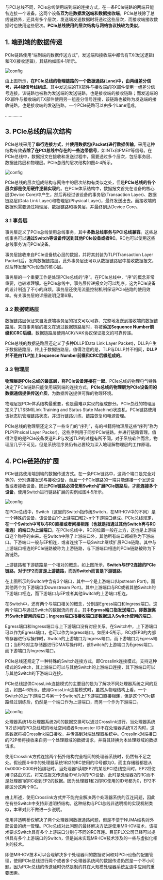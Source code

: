 与PCI总线不同，PCIe总线使用端到端的连接方式，在一条PCIe链路的两端只能各连接一个设备，这两个设备**互为**是**数据发送端和数据接收端**。PCIe总线除了总线链路外，还具有多个层次，发送端发送数据时将通过这些层次，而接收端接收数据时也使用这些层次。**PCIe总线使用的层次结构与网络协议栈较为类似**。

## 1. 端到端的数据传递

PCIe链路使用“端到端的数据传送方式”，发送端和接收端中都含有TX(发送逻辑)和RX(接收逻辑)，其结构如图4‑1所示。

![config](images/1.png)

由上图所示，**在PCIe总线的物理链路的一个数据通路(Lane)中，由两组差分信号，共4根信号线组成**。其中发送端的TX部件与接收端的RX部件使用一组差分信号连接，该链路也被称为发送端的发送链路，也是接收端的接收链路；而发送端的RX部件与接收端的TX部件使用另一组差分信号连接，该链路也被称为发送端的接收链路，也是接收端的发送链路。一个PCIe链路可以由多个Lane组成。

..............


## 3. PCIe总线的层次结构

PCIe总线采用了**串行连接方式**，并**使用数据包(Packet)进行数据传输**，采用这种结构有效**去除了在PCI总线中存在的一些边带信号**，如INTx和PME#等信号。在PCIe总线中，数据报文在接收和发送过程中，需要通过多个层次，包括事务层、数据链路层和物理层。PCIe总线的层次结构如图4‑4所示。

![config](images/2.png)

PCIe总线的层次组成结构与网络中的层次结构有类似之处，但是**PCIe总线的各个层次都是使用硬件逻辑实现**的。在PCIe体系结构中，数据报文首先在设备的核心层(Device Core)中产生，然后再经过该设备的事务层(Transaction Layer)、数据链路层(Data Link Layer)和物理层(Physical Layer)，最终发送出去。而接收端的数据也需要通过物理层、数据链路和事务层，并最终到达Device Core。

### 3.1 事务层

事务层定义了PCIe总线使用总线事务，其中**多数总线事务与PCI总线兼容**。这些总线事务可以**通过Switch等设备传送到其他PCIe设备或者RC**。RC也可以使用这些总线事务访问PCIe设备。

事务层接收来自PCIe设备核心层的数据，并将其封装为TLP(Transaction Layer Packet)后，发向数据链路层。此外事务层还可以从数据链路层中接收数据报文，然后转发至PCIe设备的核心层。

事务层的一个重要工作是处理PCIe总线的“序”。在PCIe总线中，“序”的概念非常重要，也较难理解。在PCIe总线中，事务层传递报文时可以乱序，这为PCIe设备的设计制造了不小的麻烦。事务层还使用流量控制机制保证PCIe链路的使用效率。有关事务层的详细说明见第6章。

### 3.2 数据链路层

数据链路层保证来自发送端事务层的报文可以可靠、完整地发送到接收端的数据链路层。来自事务层的报文在通过数据链路层时，将被**添加Sequence Number前缀和CRC后缀**。数据链路层使用ACK/NAK协议保证报文的可靠传递。

PCIe总线的数据链路层还定义了多种DLLP(Data Link Layer Packet)，DLLP产生于数据链路层，终止于数据链路层。值得注意的是，TLP与DLLP并不相同，**DLLP并不是由TLP加上Sequence Number前缀和CRC后缀组成的**。

### 3.3 物理层

**物理层是PCIe总线的最底层，将PCIe设备连接在一起**。PCIe总线的物理电气特性决定了PCIe链路只能使用端到端的连接方式。**PCIe总线的物理层为PCIe设备间的数据通信提供传送介质**，为数据传送提供可靠的物理环境。

物理层是PCIe体系结构最重要，也是最难以实现的组成部分。PCIe总线的物理层定义了LTSSM(Link Training and Status State Machine)状态机，PCIe链路使用该状态机管理链路状态，并进行链路训练、链路恢复和电源管理。

PCIe总线的物理层还定义了一些专门的“序列”，有的书籍将物理层这些“序列”称为PLP(Phsical Layer Packer)，这些序列用于同步PCIe链路，并进行链路管理。值得注意的是PCIe设备发送PLP与发送TLP的过程有所不同。对于系统软件而言，物理层几乎不可见，但是系统程序员仍有必要较为深入地理解物理层的工作原理。

## 4. PCIe链路的扩展

PCIe链路使用端到端的数据传送方式。在一条PCIe链路中，这两个端口是完全对等的，分别连接发送与接收设备，而且一个PCIe链路的一端只能连接一个发送设备或者接收设备。因此**PCIe链路必须使用Switch扩展PCIe链路后，才能连接多个设备**。使用Switch进行链路扩展的实例如图4‑5所示。

![config](images/3.png)

在PCIe总线中，Switch（这里的Switch指传统Switch，在MR-IOV中的不同）是一个特殊的设备，该设备由1个上游端口和2~n个下游端口组成。PCIe总线规定，**在一个Switch中可以与RC直接或者间接相连（也就是指通过其他Switch再与RC相连）的端口为上游端口**，在PCIe总线中，RC的位置一般在上方，这也是上游端口这个称呼的由来。在Switch中除了上游端口外，其他所有端口都被称为下游端口。下游端口一般与EP相连，或者连接下一级Switch继续扩展PCIe链路。其中与上游端口相连的PCIe链路被称为上游链路，与下游端口相连的PCIe链路被称为下游链路。

上游链路和下游链路是一个相对的概念。如上图所示，**Switch与EP2连接的PCIe链路，对于EP2而言是上游链路，而对Switch而言是下游链路**。

在上图所示的Switch中含有3个端口，其中一个是上游端口(Upstream Port)，而其他两个为下游端口(Downstream Port)。其中上游端口与RC或者其他Switch的下游端口相连，而下游端口与EP或者其他Switch的上游端口相连。

在Switch中，还有两个与端口相关的概念，分别是Egress端口和Ingress端口。这两个端口与通过Switch的数据流向有关。其中**Egress端口指发送端口，即数据离开Switch使用的端口；Ingress端口指接收端口即数据进入Switch使用的端口**。

Egress端口和Ingress端口与上下游端口没有对应关系。在Switch中，上下游端口可以作为Egress端口，也可以作为Ingress端口。如图4‑5所示，RC对EP3的内部寄存器进行写操作时，Switch的上游端口为Ingress端口，而下游端口为Egress端口；当EP3对主存储器进行DMA写操作时，该Switch的上游端口为Egress端口，而下游端口为Ingress端口。

PCIe总线还规定了一种特殊的Switch连接方式，即Crosslink连接模式。支持这种模式的Switch，其上游端口可以与其他Switch的上游端口连接，其下游端口可以与其他Switch的下游端口连接。

PCIe总线提供CrossLink连接模式的主要目的是为了解决不同处理器系统之间的互连，如图4‑6所示。使用CrossLink连接模式时，虽然从物理结构上看，一个Switch的上/下游端口与另一个Switch的上/下游端口直接相连，但是这个PCIe链路经过训练后，仍然是一个端口作为上游端口，而另一个作为下游端口。

![config](images/4.png)

处理器系统1与处理器系统2间的数据交换可以通过Crosslink进行。当处理器系统1(2)访问的PCI总线域的地址空间或者Requester ID不在处理器系统1(2)内时，这些数据将被Crosslink端口接收，并传递到对端处理器系统中。Crosslink对端接口的P2P桥将接收来自另一个处理器域的数据请求，并将其转换为本处理器域的数据请求。

使用Crosslink方式连接两个拓扑结构完全相同的处理器系统时，仍然有不足之处。假设图4‑6中的处理器系统1和2的RC使用的ID号都为0，而主存储器都是从0x0000-0000开始编址时。当处理器1读取EP2的某段PCI总线空间时，EP2将使用ID路由方式，将完成报文传送给ID号为0的PCI设备，此时是处理器2的RC而不是处理器1的RC收到EP2的数据。因为处理器1和2的RC使用的ID号都为0，EP2不能区分这两个RC。

由上所述，使用Crosslink方式并不能完全解决两个处理器系统的互连问题，因此在有些Switch中支持非透明桥结构。这种结构与PCI总线非透明桥的实现机制类似，本章对此不做进一步说明。

使用非透明桥仅解决了两个处理器间数据通路问题，但是不便于NUMA结构对外部设备的统一管理。PCIe总线对此问题的最终解决方法是使用MR-IOV技术，该技术要求Switch具有多个上游端口分别与不同的RC互连。目前PLX公司已经可以提供具有多个上游端口的Switch，但是尚未实现MR-IOV技术涉及的一些与虚拟化相关的技术。

即便MR-IOV技术可以合理解决多个处理器间的数据访问和对PCIe设备的配置管理，使用PCIe总线进行两个或者多个处理器系统间的数据传递仍然是一个不小问题。因为PCIe总线的传送延时仍然是制约其在大规模处理器系统互连中应用的重要因素。